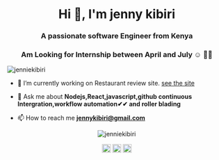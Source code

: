 <h1 align="center">Hi 👋, I'm jenny kibiri</h1>
<h3 align="center">A passionate software Engineer from Kenya</h3>
<h3 align="center">Am Looking for Internship between April and July ☺ 👩‍💻</h3>

<p align="left"> <img src="https://komarev.com/ghpvc/?username=jenniekibiri" alt="jenniekibiri" /> </p>

- 🔭 I’m currently working on Restaurant review site.
[see the site](https://desolate-reef-46020.herokuapp.com/)


- 💬 Ask me about **Nodejs,React,javascript,github continuous Intergration,workflow automation✔✔ and roller blading**

- 📫 How to reach me **jennykibiri@gmail.com**

<p align="center"> <img src="https://github-readme-stats.vercel.app/api?username=jenniekibiri&show_icons=true" alt="jenniekibiri" /> </p>

<p align="center">
<a href="https://twitter.com/kibiri_jenny" target="blank"><img align="center" src="https://cdn.jsdelivr.net/npm/simple-icons@3.0.1/icons/twitter.svg" alt="kibiri_jenny" height="20" width="20" /></a>
<a href="https://linkedin.com/in/jeniffer-kibiri-025ab8146" target="blank"><img align="center" src="https://cdn.jsdelivr.net/npm/simple-icons@3.0.1/icons/linkedin.svg" alt="jeniffer-kibiri-025ab8146" height="20" width="20" /></a>
<a href="https://fb.com/jeniffer kibiri" target="blank"><img align="center" src="https://cdn.jsdelivr.net/npm/simple-icons@3.0.1/icons/facebook.svg" alt="jeniffer kibiri" height="20" width="20" /></a>
</p>

